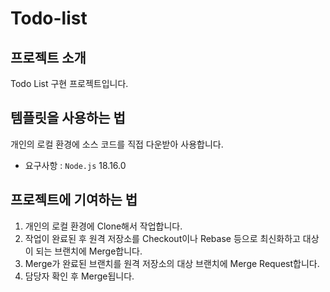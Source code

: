 # Todo-list

## 프로젝트 소개

Todo List 구현 프로젝트입니다.

## 템플릿을 사용하는 법

개인의 로컬 환경에 소스 코드를 직접 다운받아 사용합니다.

-   요구사항 : `Node.js` 18.16.0

## 프로젝트에 기여하는 법

1. 개인의 로컬 환경에 Clone해서 작업합니다.
2. 작업이 완료된 후 원격 저장소를 Checkout이나 Rebase 등으로 최신화하고 대상이 되는 브랜치에 Merge합니다.
3. Merge가 완료된 브랜치를 원격 저장소의 대상 브랜치에 Merge Request합니다.
4. 담당자 확인 후 Merge됩니다.
